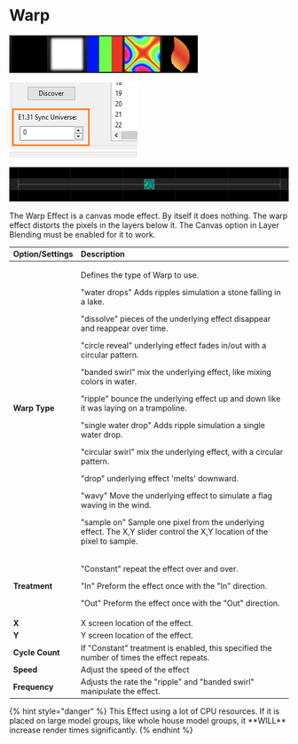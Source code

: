 # Warp

![Icon](../../.gitbook/assets/image%20%28278%29.png)

![Sequencer Grid](../../.gitbook/assets/image%20%28592%29.png)

![](../../.gitbook/assets/image%20%28139%29.png)

The Warp Effect is a canvas mode effect. By itself it does nothing. The warp effect distorts the pixels in the layers below it. The Canvas option in Layer Blending must be enabled for it to work.

<table>
  <thead>
    <tr>
      <th style="text-align:left">Option/Settings</th>
      <th style="text-align:left">Description</th>
    </tr>
  </thead>
  <tbody>
    <tr>
      <td style="text-align:left"><b>Warp Type</b>
      </td>
      <td style="text-align:left">
        <p>Defines the type of Warp to use.</p>
        <p></p>
        <p>&quot;water drops&quot; Adds ripples simulation a stone falling in a lake.</p>
        <p></p>
        <p>&quot;dissolve&quot; pieces of the underlying effect disappear and reappear
          over time.</p>
        <p></p>
        <p>&quot;circle reveal&quot; underlying effect fades in/out with a circular
          pattern.</p>
        <p></p>
        <p>&quot;banded swirl&quot; mix the underlying effect, like mixing colors
          in water.</p>
        <p></p>
        <p>&quot;ripple&quot; bounce the underlying effect up and down like it was
          laying on a trampoline.</p>
        <p></p>
        <p>&quot;single water drop&quot; Adds ripple simulation a single water drop.</p>
        <p></p>
        <p>&quot;circular swirl&quot; mix the underlying effect, with a circular
          pattern.</p>
        <p></p>
        <p>&quot;drop&quot; underlying effect &apos;melts&apos; downward.</p>
        <p></p>
        <p>&quot;wavy&quot; Move the underlying effect to simulate a flag waving
          in the wind.</p>
        <p></p>
        <p>&quot;sample on&quot; Sample one pixel from the underlying effect. The
          X,Y slider control the X,Y location of the pixel to sample.</p>
      </td>
    </tr>
    <tr>
      <td style="text-align:left"><b>Treatment</b>
      </td>
      <td style="text-align:left">
        <p>&quot;Constant&quot; repeat the effect over and over.</p>
        <p></p>
        <p>&quot;In&quot; Preform the effect once with the &quot;In&quot; direction.</p>
        <p></p>
        <p>&quot;Out&quot; Preform the effect once with the &quot;Out&quot; direction.</p>
      </td>
    </tr>
    <tr>
      <td style="text-align:left"><b>X</b>
      </td>
      <td style="text-align:left">X screen location of the effect.</td>
    </tr>
    <tr>
      <td style="text-align:left"><b>Y</b>
      </td>
      <td style="text-align:left">Y screen location of the effect.</td>
    </tr>
    <tr>
      <td style="text-align:left"><b>Cycle Count</b>
      </td>
      <td style="text-align:left">If &quot;Constant&quot; treatment is enabled, this specified the number
        of times the effect repeats.</td>
    </tr>
    <tr>
      <td style="text-align:left"><b>Speed</b>
      </td>
      <td style="text-align:left">Adjust the speed of the effect</td>
    </tr>
    <tr>
      <td style="text-align:left"><b>Frequency</b>
      </td>
      <td style="text-align:left">Adjusts the rate the &quot;ripple&quot; and &quot;banded swirl&quot; manipulate
        the effect.</td>
    </tr>
  </tbody>
</table>{% hint style="danger" %}
This Effect using a lot of CPU resources. If it is placed on large model groups, like whole house model groups, it **WILL** increase render times significantly.
{% endhint %}

